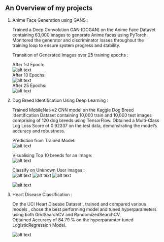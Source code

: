 ## An Overview of my projects

1. Anime Face Generation using GANS :
     
   Trained a Deep Convolution GAN (DCGAN) on the Anime Face Dataset containing 63,000 images to generate Anime faces using PyTorch.
   Monitored the generator and discriminator losses throughout the training loop to ensure system progress and stability.
     
   Transition of Generated Images over 25 training epochs :
     
   After 1st Epoch:  
      ![alt text](https://github.com/Sushmit1/Projects/blob/main/Anime%20Face%20Generation%20using%20DCGAN/Generated/generated-image-0001.png)  
   After 10 Epochs:  
      ![alt text](https://github.com/Sushmit1/Projects/blob/main/Anime%20Face%20Generation%20using%20DCGAN/Generated/generated-image-0010.png)  
   After 25 Epochs:  
      ![alt text](https://github.com/Sushmit1/Projects/blob/main/Anime%20Face%20Generation%20using%20DCGAN/Generated/generated-image-0025.png)  

2. Dog Breed Identification Using Deep Learning :  

   Trained MobileNet-v2 CNN model on the Kaggle Dog Breed Identification Dataset containing 10,000 train and 10,000 test images comprising of 120 dog breeds using TensorFlow.
   Obtained a Multi-Class Log Loss Score of 0.92337 on the test data, demonstrating the model’s accuracy and robustness.

   Prediction from Trained Model:  
      ![alt text](https://github.com/Sushmit1/Projects/blob/main/Dog%20Breed%20Identification/imgs/output_with_truth_and_pred.png)
     
   Visualising Top 10 breeds for an image:  
      ![alt text](https://github.com/Sushmit1/Projects/blob/main/Dog%20Breed%20Identification/imgs/top_10_preds.png)

   Classify on Unknown User images :  
     ![alt text](https://github.com/Sushmit1/Projects/blob/main/Dog%20Breed%20Identification/user%20images/download%20(1).jpeg) ![alt text](https://github.com/Sushmit1/Projects/blob/main/Dog%20Breed%20Identification/user%20images/download%20(2).jpeg) ![alt text](https://github.com/Sushmit1/Projects/blob/main/Dog%20Breed%20Identification/user%20images/download.jpeg)

     ![alt text](https://github.com/Sushmit1/Projects/blob/main/Dog%20Breed%20Identification/imgs/user_imgs_preds.png)

3. Heart Disease Classification :

   On the UCI Heart Disease Dataset , trained and compared various models , chose the best performing model and tuned hyperparameters using both GridSearchCV and RandomizedSearchCV.  
   Obtained Accuracy of 84.79 % on the hyperparamter tuned LogisticRegression Model.

     ![alt text](https://github.com/Sushmit1/Projects/blob/main/Heart%20Disease%20Classification/metrics.png)  
